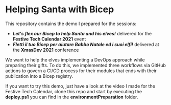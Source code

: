 # Helping Santa with Bicep

This repository contains the demo I prepared for the sessions:
- ***Let's flex our Bicep to help Santa and his elves!*** delivered for the **Festive Tech Calendar 2021** event
- ***Fletti il tuo Bicep per aiutare Babbo Natale ed i suoi elfi!*** delivered at the **XmasDev 2021** conference

We want to help the elves implementing a DevOps approach while preparing their gifts.
To do this, we implemented three workflows via GitHub actions to govern a CI/CD process for their modules that ends with their publication into a Bicep registry.

If you want to try this demo, just have a look at the video I made for the Festive Tech Calendar, clone this repo and start by executing the **deploy.ps1** you can find in the **environmentPreparation** folder.


